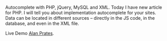 Autocomplete with PHP, jQuery, MySQL and XML. Today I have new article for PHP. I will tell you about implementation autocomplete for your sites. Data can be located in different sources – directly in the JS code, in the database, and even in the XML file.


<p>Live Demo
<a href="http://demonstrationproject.rf.gd/?i=1"
   title="O melhor lugar para encontrar mais informações sobre a missão da Mozilla e como contribuir"> Alan Prates</a>.
</p>

